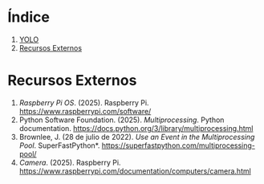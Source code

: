 <h1 id="indice">Índice</h1>

1. [YOLO](yolo/README.md)
2. [Recursos Externos](#recursos-externos)

<h1 id="recursos-externos">Recursos Externos</h1>

1. *Raspberry Pi OS*. (2025). Raspberry Pi. <a id="raspberry-pi-os">https://www.raspberrypi.com/software/</a>
2. Python Software Foundation. (2025). *Multiprocessing*. Python documentation. <a id="multiprocessing">https://docs.python.org/3/library/multiprocessing.html</a>
3. Brownlee, J. (28 de julio de 2022). *Use an Event in the Multiprocessing Pool*. SuperFastPython*. <a id="multiprocessing-pool">https://superfastpython.com/multiprocessing-pool/</a>
4. *Camera*. (2025). Raspberry Pi. <a id="camera">https://www.raspberrypi.com/documentation/computers/camera.html</a>
